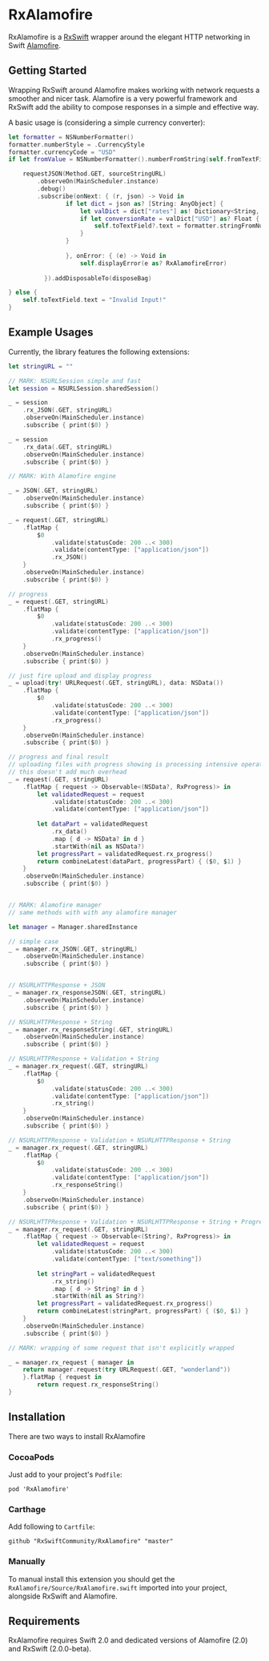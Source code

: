 RxAlamofire
===

RxAlamofire is a [RxSwift](https://github.com/ReactiveX/RxSwift) wrapper around the elegant HTTP networking in Swift [Alamofire](https://github.com/Alamofire/Alamofire).

## Getting Started

Wrapping RxSwift around Alamofire makes working with network requests a smoother and nicer task. Alamofire is a very powerful framework and RxSwift add the ability to compose responses in a simple and effective way.

A basic usage is (considering a simple currency converter):

```swift
let formatter = NSNumberFormatter()
formatter.numberStyle = .CurrencyStyle
formatter.currencyCode = "USD"
if let fromValue = NSNumberFormatter().numberFromString(self.fromTextField.text!) {

    requestJSON(Method.GET, sourceStringURL)
        .observeOn(MainScheduler.instance)
        .debug()
        .subscribe(onNext: { (r, json) -> Void in
                if let dict = json as? [String: AnyObject] {
                    let valDict = dict["rates"] as! Dictionary<String, AnyObject>
                    if let conversionRate = valDict["USD"] as? Float {
                        self.toTextField?.text = formatter.stringFromNumber(conversionRate * fromValue.floatValue)!
                    }
                }
                
                }, onError: { (e) -> Void in
                    self.displayError(e as? RxAlamofireError)
                    
          }).addDisposableTo(disposeBag)

} else {
    self.toTextField.text = "Invalid Input!"
}
```

## Example Usages

Currently, the library features the following extensions:

```swift 
let stringURL = ""

// MARK: NSURLSession simple and fast
let session = NSURLSession.sharedSession()

_ = session
    .rx_JSON(.GET, stringURL)
    .observeOn(MainScheduler.instance)
    .subscribe { print($0) }

_ = session
    .rx_data(.GET, stringURL)
    .observeOn(MainScheduler.instance)
    .subscribe { print($0) }

// MARK: With Alamofire engine

_ = JSON(.GET, stringURL)
    .observeOn(MainScheduler.instance)
    .subscribe { print($0) }

_ = request(.GET, stringURL)
    .flatMap {
        $0
            .validate(statusCode: 200 ..< 300)
            .validate(contentType: ["application/json"])
            .rx_JSON()
    }
    .observeOn(MainScheduler.instance)
    .subscribe { print($0) }

// progress
_ = request(.GET, stringURL)
    .flatMap {
        $0
            .validate(statusCode: 200 ..< 300)
            .validate(contentType: ["application/json"])
            .rx_progress()
    }
    .observeOn(MainScheduler.instance)
    .subscribe { print($0) }

// just fire upload and display progress
_ = upload(try! URLRequest(.GET, stringURL), data: NSData())
    .flatMap {
        $0
            .validate(statusCode: 200 ..< 300)
            .validate(contentType: ["application/json"])
            .rx_progress()
    }
    .observeOn(MainScheduler.instance)
    .subscribe { print($0) }

// progress and final result
// uploading files with progress showing is processing intensive operation anyway, so
// this doesn't add much overhead
_ = request(.GET, stringURL)
    .flatMap { request -> Observable<(NSData?, RxProgress)> in
        let validatedRequest = request
            .validate(statusCode: 200 ..< 300)
            .validate(contentType: ["application/json"])
        
        let dataPart = validatedRequest
            .rx_data()
            .map { d -> NSData? in d }
            .startWith(nil as NSData?)
        let progressPart = validatedRequest.rx_progress()
        return combineLatest(dataPart, progressPart) { ($0, $1) }
    }
    .observeOn(MainScheduler.instance)
    .subscribe { print($0) }


// MARK: Alamofire manager
// same methods with with any alamofire manager

let manager = Manager.sharedInstance

// simple case
_ = manager.rx_JSON(.GET, stringURL)
    .observeOn(MainScheduler.instance)
    .subscribe { print($0) }


// NSURLHTTPResponse + JSON
_ = manager.rx_responseJSON(.GET, stringURL)
    .observeOn(MainScheduler.instance)
    .subscribe { print($0) }

// NSURLHTTPResponse + String
_ = manager.rx_responseString(.GET, stringURL)
    .observeOn(MainScheduler.instance)
    .subscribe { print($0) }

// NSURLHTTPResponse + Validation + String
_ = manager.rx_request(.GET, stringURL)
    .flatMap {
        $0
            .validate(statusCode: 200 ..< 300)
            .validate(contentType: ["application/json"])
            .rx_string()
    }
    .observeOn(MainScheduler.instance)
    .subscribe { print($0) }

// NSURLHTTPResponse + Validation + NSURLHTTPResponse + String
_ = manager.rx_request(.GET, stringURL)
    .flatMap {
        $0
            .validate(statusCode: 200 ..< 300)
            .validate(contentType: ["application/json"])
            .rx_responseString()
    }
    .observeOn(MainScheduler.instance)
    .subscribe { print($0) }

// NSURLHTTPResponse + Validation + NSURLHTTPResponse + String + Progress
_ = manager.rx_request(.GET, stringURL)
    .flatMap { request -> Observable<(String?, RxProgress)> in
        let validatedRequest = request
            .validate(statusCode: 200 ..< 300)
            .validate(contentType: ["text/something"])
        
        let stringPart = validatedRequest
            .rx_string()
            .map { d -> String? in d }
            .startWith(nil as String?)
        let progressPart = validatedRequest.rx_progress()
        return combineLatest(stringPart, progressPart) { ($0, $1) }
    }
    .observeOn(MainScheduler.instance)
    .subscribe { print($0) }

// MARK: wrapping of some request that isn't explicitly wrapped

_ = manager.rx_request { manager in
    return manager.request(try URLRequest(.GET, "wonderland"))
    }.flatMap { request in
        return request.rx_responseString()
}
```

## Installation

There are two ways to install RxAlamofire

### CocoaPods

Just add to your project's `Podfile`:

```
pod 'RxAlamofire'
```

### Carthage

Add following to `Cartfile`:

```
github "RxSwiftCommunity/RxAlamofire" "master"
```

### Manually

To manual install this extension you should get the `RxAlamofire/Source/RxAlamofire.swift` imported into your project, alongside RxSwift and Alamofire.

## Requirements

RxAlamofire requires Swift 2.0 and dedicated versions of Alamofire (2.0) and RxSwift (2.0.0-beta).
